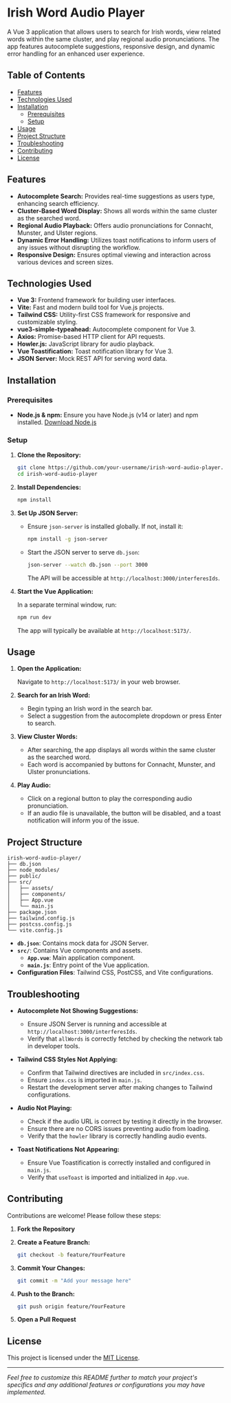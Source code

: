# Irish Word Audio Player

A Vue 3 application that allows users to search for Irish words, view related words within the same cluster, and play regional audio pronunciations. The app features autocomplete suggestions, responsive design, and dynamic error handling for an enhanced user experience.

## Table of Contents

- [Features](#features)
- [Technologies Used](#technologies-used)
- [Installation](#installation)
  - [Prerequisites](#prerequisites)
  - [Setup](#setup)
- [Usage](#usage)
- [Project Structure](#project-structure)
- [Troubleshooting](#troubleshooting)
- [Contributing](#contributing)
- [License](#license)

## Features

- **Autocomplete Search:** Provides real-time suggestions as users type, enhancing search efficiency.
- **Cluster-Based Word Display:** Shows all words within the same cluster as the searched word.
- **Regional Audio Playback:** Offers audio pronunciations for Connacht, Munster, and Ulster regions.
- **Dynamic Error Handling:** Utilizes toast notifications to inform users of any issues without disrupting the workflow.
- **Responsive Design:** Ensures optimal viewing and interaction across various devices and screen sizes.

## Technologies Used

- **Vue 3:** Frontend framework for building user interfaces.
- **Vite:** Fast and modern build tool for Vue.js projects.
- **Tailwind CSS:** Utility-first CSS framework for responsive and customizable styling.
- **vue3-simple-typeahead:** Autocomplete component for Vue 3.
- **Axios:** Promise-based HTTP client for API requests.
- **Howler.js:** JavaScript library for audio playback.
- **Vue Toastification:** Toast notification library for Vue 3.
- **JSON Server:** Mock REST API for serving word data.

## Installation

### Prerequisites

- **Node.js & npm:** Ensure you have Node.js (v14 or later) and npm installed. [Download Node.js](https://nodejs.org/)

### Setup

1. **Clone the Repository:**

   ```bash
   git clone https://github.com/your-username/irish-word-audio-player.git
   cd irish-word-audio-player
   ```

2. **Install Dependencies:**

   ```bash
   npm install
   ```

3. **Set Up JSON Server:**

   - Ensure `json-server` is installed globally. If not, install it:

     ```bash
     npm install -g json-server
     ```

   - Start the JSON server to serve `db.json`:

     ```bash
     json-server --watch db.json --port 3000
     ```

     The API will be accessible at `http://localhost:3000/interferesIds`.

4. **Start the Vue Application:**

   In a separate terminal window, run:

   ```bash
   npm run dev
   ```

   The app will typically be available at `http://localhost:5173/`.

## Usage

1. **Open the Application:**

   Navigate to `http://localhost:5173/` in your web browser.

2. **Search for an Irish Word:**

   - Begin typing an Irish word in the search bar.
   - Select a suggestion from the autocomplete dropdown or press Enter to search.

3. **View Cluster Words:**

   - After searching, the app displays all words within the same cluster as the searched word.
   - Each word is accompanied by buttons for Connacht, Munster, and Ulster pronunciations.

4. **Play Audio:**

   - Click on a regional button to play the corresponding audio pronunciation.
   - If an audio file is unavailable, the button will be disabled, and a toast notification will inform you of the issue.

## Project Structure

```
irish-word-audio-player/
├── db.json
├── node_modules/
├── public/
├── src/
│   ├── assets/
│   ├── components/
│   ├── App.vue
│   └── main.js
├── package.json
├── tailwind.config.js
├── postcss.config.js
└── vite.config.js
```

- **`db.json`**: Contains mock data for JSON Server.
- **`src/`**: Contains Vue components and assets.
  - **`App.vue`**: Main application component.
  - **`main.js`**: Entry point of the Vue application.
- **Configuration Files**: Tailwind CSS, PostCSS, and Vite configurations.

## Troubleshooting

- **Autocomplete Not Showing Suggestions:**

  - Ensure JSON Server is running and accessible at `http://localhost:3000/interferesIds`.
  - Verify that `allWords` is correctly fetched by checking the network tab in developer tools.

- **Tailwind CSS Styles Not Applying:**

  - Confirm that Tailwind directives are included in `src/index.css`.
  - Ensure `index.css` is imported in `main.js`.
  - Restart the development server after making changes to Tailwind configurations.

- **Audio Not Playing:**

  - Check if the audio URL is correct by testing it directly in the browser.
  - Ensure there are no CORS issues preventing audio from loading.
  - Verify that the `howler` library is correctly handling audio events.

- **Toast Notifications Not Appearing:**
  - Ensure Vue Toastification is correctly installed and configured in `main.js`.
  - Verify that `useToast` is imported and initialized in `App.vue`.

## Contributing

Contributions are welcome! Please follow these steps:

1. **Fork the Repository**

2. **Create a Feature Branch:**

   ```bash
   git checkout -b feature/YourFeature
   ```

3. **Commit Your Changes:**

   ```bash
   git commit -m "Add your message here"
   ```

4. **Push to the Branch:**

   ```bash
   git push origin feature/YourFeature
   ```

5. **Open a Pull Request**

## License

This project is licensed under the [MIT License](LICENSE).

---

_Feel free to customize this README further to match your project's specifics and any additional features or configurations you may have implemented._
